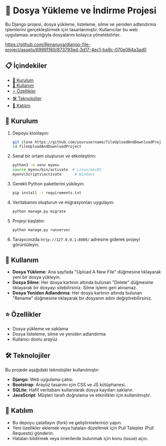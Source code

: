 # 📁 Dosya Yükleme ve İndirme Projesi

Bu Django projesi, dosya yükleme, listeleme, silme ve yeniden adlandırma işlemlerini gerçekleştirmek için tasarlanmıştır. Kullanıcılar bu web uygulaması aracılığıyla dosyalarını kolayca yönetebilirler.

https://github.com/Renanuya/django-file-project/assets/69991160/873793ed-3d17-4ec1-ba9c-070e084a3ad0

## 📋 İçindekiler
- [🚀 Kurulum](#-kurulum)
- [📄 Kullanım](#-kullanım)
- [⭐ Özellikler](#-özellikler)
- [🛠️ Teknolojiler](#️-teknolojiler)
- [🤝 Katılım](#-katılım)

## 🚀 Kurulum

1. Depoyu klonlayın:
   ```bash
   git clone https://github.com/yourusername/fileUploadAndDownloadProject.git
   cd fileUploadAndDownloadProject
   ```

2. Sanal bir ortam oluşturun ve etkinleştirin:
   ```bash
   python3 -m venv myenv
   source myenv/bin/activate  # Linux/macOS
   myenv\Scripts\activate      # Windows
   ```

3. Gerekli Python paketlerini yükleyin:
   ```bash
   pip install -r requirements.txt
   ```

4. Veritabanını oluşturun ve migrasyonları uygulayın:
   ```bash
   python manage.py migrate
   ```

5. Projeyi başlatın:
   ```bash
   python manage.py runserver
   ```

6. Tarayıcınızda `http://127.0.0.1:8000/` adresine giderek projeyi görüntüleyin.

## 📄 Kullanım

- **Dosya Yükleme**: Ana sayfada "Upload A New File" düğmesine tıklayarak yeni bir dosya yükleyin.
- **Dosya Silme**: Her dosya kartının altında bulunan "Delete" düğmesine tıklayarak bir dosyayı silebilirsiniz. Silme işlemi geri alınamaz.
- **Dosya Yeniden Adlandırma**: Her dosya kartının altında bulunan "Rename" düğmesine tıklayarak bir dosyanın adını değiştirebilirsiniz.

## ⭐ Özellikler

- Dosya yükleme ve saklama
- Dosya listeleme, silme ve yeniden adlandırma
- Kullanıcı dostu arayüz

## 🛠️ Teknolojiler

Bu projede aşağıdaki teknolojiler kullanılmıştır:

- **Django**: Web uygulama çatısı.
- **Bootstrap**: Arayüz tasarımı için CSS ve JS kütüphanesi.
- **SQLite**: Hafif veritabanı kullanılarak dosya kayıtları saklanır.
- **JavaScript**: Müşteri tarafı doğrulama ve etkinlikler için kullanılmıştır.

## 🤝 Katılım

- Bu depoyu çatallayın (fork) ve geliştirmelerinizi yapın.
- Yeni özellikler eklemek veya hataları düzeltmek için Pull Talepler (Pull Requests) gönderin.
- Hataları bildirmek veya önerilerde bulunmak için konu (issue) açın.
